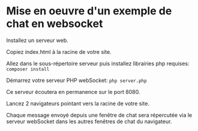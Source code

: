 # Mise en oeuvre d'un exemple de chat en websocket

Installez un serveur web.

Copiez index.html à la racine de votre site.

Allez dans le sous-répertoire serveur puis installez librairies php requises:
`composer install`

Démarrez votre serveur PHP webSocket:
`php server.php`

Ce serveur écoutera en permanence sur le port 8080.

Lancez 2 navigateurs pointant vers la racine de votre site.

Chaque message envoyé depuis une fenêtre de chat sera répercutée via le serveur webSocket dans les autres fenêtres de chat du navigateur.


